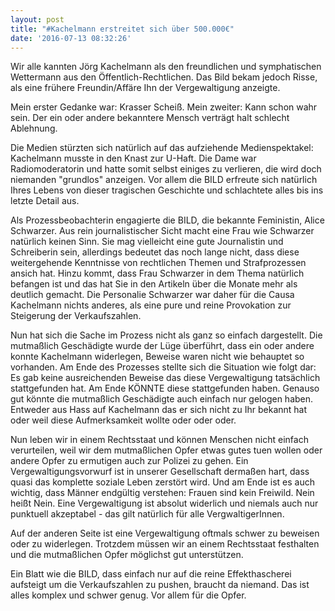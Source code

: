 ```yaml
---
layout: post
title: "#Kachelmann erstreitet sich über 500.000€"
date: '2016-07-13 08:32:26'
---
```


Wir alle kannten Jörg Kachelmann als den freundlichen und symphatischen Wettermann aus den Öffentlich-Rechtlichen. Das Bild bekam jedoch Risse, als eine frühere Freundin/Affäre Ihn der Vergewaltigung anzeigte.

Mein erster Gedanke war: Krasser Scheiß. Mein zweiter: Kann schon wahr sein. Der ein oder andere bekanntere Mensch verträgt halt schlecht Ablehnung.

Die Medien stürzten sich natürlich auf das aufziehende Medienspektakel: Kachelmann musste in den Knast zur U-Haft. Die Dame war Radiomoderatorin und hatte somit selbst einiges zu verlieren, die wird doch niemanden "grundlos" anzeigen. Vor allem die BILD erfreute sich natürlich Ihres Lebens von dieser tragischen Geschichte und schlachtete alles bis ins letzte Detail aus.

Als Prozessbeobachterin engagierte die BILD, die bekannte Feministin, Alice Schwarzer. Aus rein journalistischer Sicht macht eine Frau wie Schwarzer natürlich keinen Sinn. Sie mag vielleicht eine gute Journalistin und Schreiberin sein, allerdings bedeutet das noch lange nicht, dass diese weitergehende Kenntnisse von rechtlichen Themen und Strafprozessen ansich hat.
Hinzu kommt, dass Frau Schwarzer in dem Thema natürlich befangen ist und das hat Sie in den Artikeln über die Monate mehr als deutlich gemacht. Die Personalie Schwarzer war daher für die Causa Kachelmann nichts anderes, als eine pure und reine Provokation zur Steigerung der Verkaufszahlen.

Nun hat sich die Sache im Prozess nicht als ganz so einfach dargestellt. Die mutmaßlich Geschädigte wurde der Lüge überführt, dass ein oder andere konnte Kachelmann widerlegen, Beweise waren nicht wie behauptet so vorhanden.
Am Ende des Prozesses stellte sich die Situation wie folgt dar: Es gab keine ausreichenden Beweise das diese Vergewaltigung tatsächlich stattgefunden hat. Am Ende KÖNNTE diese stattgefunden haben. Genauso gut könnte die mutmaßlich Geschädigte auch einfach nur gelogen haben. Entweder aus Hass auf Kachelmann das er sich nicht zu Ihr bekannt hat oder weil diese Aufmerksamkeit wollte oder oder oder.

Nun leben wir in einem Rechtsstaat und können Menschen nicht einfach verurteilen, weil wir dem mutmaßlichen Opfer etwas gutes tuen wollen oder andere Opfer zu ermutigen auch zur Polizei zu gehen.
Ein Vergewaltigungsvorwurf ist in unserer Gesellschaft dermaßen hart, dass quasi das komplette soziale Leben zerstört wird. Und am Ende ist es auch wichtig, dass Männer endgültig verstehen: Frauen sind kein Freiwild. Nein heißt Nein. Eine Vergewaltigung ist absolut widerlich und niemals auch nur punktuell akzeptabel - das gilt natürlich für alle VergwaltigerInnen.

Auf der anderen Seite ist eine Vergewaltigung oftmals schwer zu beweisen oder zu widerlegen. Trotzdem müssen wir an einem Rechtsstaat festhalten und die mutmaßlichen Opfer möglichst gut unterstützen.

Ein Blatt wie die BILD, dass einfach nur auf die reine Effekthascherei aufsteigt um die Verkaufszahlen zu pushen, braucht da niemand. Das ist alles komplex und schwer genug. Vor allem für die Opfer.